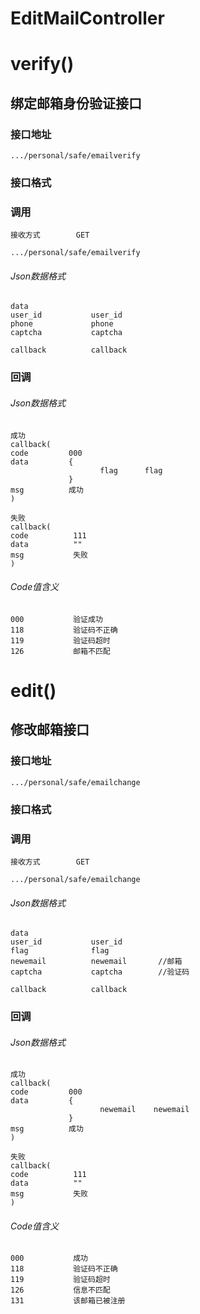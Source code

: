 # EditMailController #
# verify()
## 绑定邮箱身份验证接口
### 接口地址

```
.../personal/safe/emailverify
```

### 接口格式

### 调用

```
接收方式        GET
```

```
.../personal/safe/emailverify
```

###### Json数据格式
```
data
user_id           user_id
phone             phone
captcha           captcha

callback          callback
```

### 回调
###### Json数据格式

```
成功
callback(
code         000
data         {
                    flag      flag
             }
msg          成功
)
```

```
失败
callback(
code          111
data          ""
msg           失败
)
```
###### Code值含义

```
000           验证成功
118           验证码不正确
119           验证码超时
126           邮箱不匹配
```
# edit() #
## 修改邮箱接口 ## 
### 接口地址


```
.../personal/safe/emailchange
```

### 接口格式

### 调用

```
接收方式        GET
```

```
.../personal/safe/emailchange
```

###### Json数据格式
```
data
user_id           user_id
flag              flag
newemail          newemail       //邮箱
captcha           captcha        //验证码

callback          callback
```

### 回调
###### Json数据格式

```
成功
callback(
code         000
data         {
                    newemail    newemail
             }
msg          成功
)
```

```
失败
callback(
code          111
data          ""
msg           失败
)
```

###### Code值含义

```
000           成功
118           验证码不正确
119           验证码超时
126           信息不匹配
131           该邮箱已被注册
```